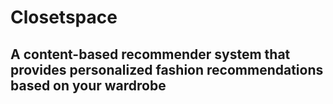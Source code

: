 # Closetspace

## A content-based recommender system that provides personalized fashion recommendations based on your wardrobe 
